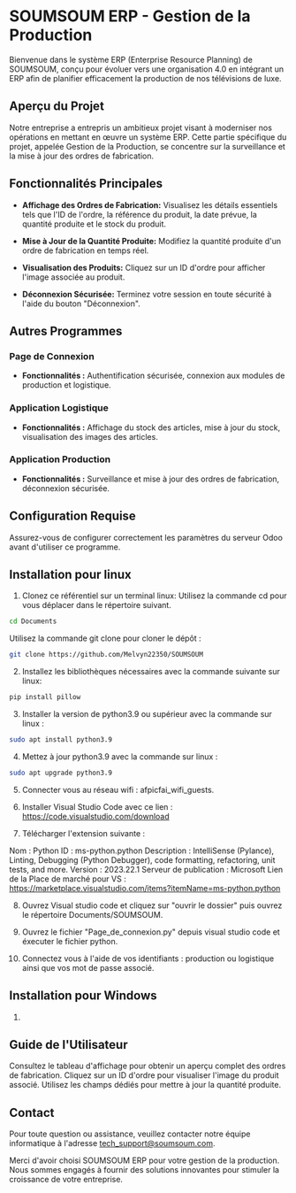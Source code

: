 # SOUMSOUM ERP - Gestion de la Production

Bienvenue dans le système ERP (Enterprise Resource Planning) de SOUMSOUM, conçu pour évoluer vers une organisation 4.0 en intégrant un ERP afin de planifier efficacement la production de nos télévisions de luxe.

## Aperçu du Projet

Notre entreprise a entrepris un ambitieux projet visant à moderniser nos opérations en mettant en œuvre un système ERP. Cette partie spécifique du projet, appelée Gestion de la Production, se concentre sur la surveillance et la mise à jour des ordres de fabrication.

## Fonctionnalités Principales

- **Affichage des Ordres de Fabrication:** Visualisez les détails essentiels tels que l'ID de l'ordre, la référence du produit, la date prévue, la quantité produite et le stock du produit.
  
- **Mise à Jour de la Quantité Produite:** Modifiez la quantité produite d'un ordre de fabrication en temps réel.

- **Visualisation des Produits:** Cliquez sur un ID d'ordre pour afficher l'image associée au produit.

- **Déconnexion Sécurisée:** Terminez votre session en toute sécurité à l'aide du bouton "Déconnexion".

## Autres Programmes

### Page de Connexion

- **Fonctionnalités :** Authentification sécurisée, connexion aux modules de production et logistique.

### Application Logistique

- **Fonctionnalités :** Affichage du stock des articles, mise à jour du stock, visualisation des images des articles.

### Application Production

- **Fonctionnalités :** Surveillance et mise à jour des ordres de fabrication, déconnexion sécurisée.

## Configuration Requise

Assurez-vous de configurer correctement les paramètres du serveur Odoo avant d'utiliser ce programme.

## Installation pour linux

1. Clonez ce référentiel sur un terminal linux:
Utilisez la commande cd pour vous déplacer dans le répertoire suivant.

```bash
cd Documents
```

Utilisez la commande git clone pour cloner le dépôt :

```bash
git clone https://github.com/Melvyn22350/SOUMSOUM

```

2. Installez les bibliothèques nécessaires avec la commande suivante sur linux:

```bash
pip install pillow
```

3. Installer la version de python3.9 ou supérieur avec la commande sur linux :

```bash
sudo apt install python3.9
```

4. Mettez à jour python3.9 avec la commande sur linux :

```bash
sudo apt upgrade python3.9
```
5. Connecter vous au réseau wifi : afpicfai_wifi_guests.

6. Installer Visual Studio Code avec ce lien : https://code.visualstudio.com/download

7. Télécharger l'extension suivante :

Nom : Python
ID : ms-python.python
Description : IntelliSense (Pylance), Linting, Debugging (Python Debugger), code formatting, refactoring, unit tests, and more.
Version : 2023.22.1
Serveur de publication : Microsoft
Lien de la Place de marché pour VS : https://marketplace.visualstudio.com/items?itemName=ms-python.python

8. Ouvrez Visual studio code et cliquez sur "ouvrir le dossier" puis ouvrez le répertoire Documents/SOUMSOUM.

9. Ouvrez le fichier "Page_de_connexion.py" depuis visual studio code et éxecuter le fichier python.
  
10. Connectez vous à l'aide de vos identifiants : production ou logistique ainsi que vos mot de passe associé.

## Installation pour Windows

1. 





## Guide de l'Utilisateur

Consultez le tableau d'affichage pour obtenir un aperçu complet des ordres de fabrication. Cliquez sur un ID d'ordre pour visualiser l'image du produit associé. Utilisez les champs dédiés pour mettre à jour la quantité produite.

## Contact

Pour toute question ou assistance, veuillez contacter notre équipe informatique à l'adresse tech_support@soumsoum.com.

Merci d'avoir choisi SOUMSOUM ERP pour votre gestion de la production. Nous sommes engagés à fournir des solutions innovantes pour stimuler la croissance de votre entreprise.
